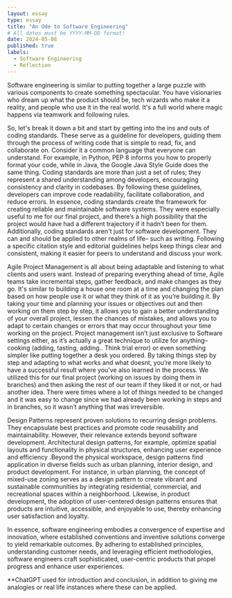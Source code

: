 ```yaml
---
layout: essay
type: essay
title: "An Ode to Software Engineering"
# All dates must be YYYY-MM-DD format!
date: 2024-05-08
published: true
labels:
  - Software Engineering
  - Reflection
---
```


Software engineering is similar to putting together a large puzzle with various components to create something spectacular. You have visionaries who dream up what the product should be, tech wizards who make it a reality, and people who use it in the real world. It's a full world where magic happens via teamwork and following rules.

So, let's break it down a bit and start by getting into the ins and outs of coding standards. These serve as a guideline for developers, guiding them through the process of writing code that is simple to read, fix, and collaborate on. Consider it a common language that everyone can understand. For example, in Python, PEP 8 informs you how to properly format your code, while in Java, the Google Java Style Guide does the same thing. Coding standards are more than just a set of rules; they represent a shared understanding among developers, encouraging consistency and clarity in codebases. By following these guidelines, developers can improve code readability, facilitate collaboration, and reduce errors. In essence, coding standards create the framework for creating reliable and maintainable software systems. They were especially useful to me for our final project, and there’s a high possibility that the project would have had a different trajectory if it hadn’t been for them. Additionally, coding standards aren't just for software development. They can and should be applied to other realms of life– such as writing. Following a specific citation style and editorial guidelines helps keep things clear and consistent, making it easier for peers to understand and discuss your work.

Agile Project Management is all about being adaptable and listening to what clients and users want. Instead of preparing everything ahead of time, Agile teams take incremental steps, gather feedback, and make changes as they go. It's similar to building a house one room at a time and changing the plan based on how people use it or what they think of it as you’re building it. By taking your time and planning your issues or objectives out and then working on them step by step, it allows you to gain a better understanding of your overall project, lessen the chances of mistakes, and allows you to adapt to certain changes or errors that may occur throughout your time working on the project. Project management isn’t just exclusive to Software settings either, as it’s actually a great technique to utilize for anything– cooking (adding, tasting, adding.. Think trial error) or even something simpler like putting together a desk you ordered. By taking things step by step and adapting to what works and what doesnt, you’re more likely to have a successful result where you’ve also learned in the process. We utilized this for our final project (working on issues by doing them in branches) and then asking the rest of our team if they liked it or not, or had another idea. There were times where a lot of things needed to be changed and it was easy to change since we had already been working in steps and in branches, so it wasn’t anything that was irreversible. 


Design Patterns represent proven solutions to recurring design problems. They encapsulate best practices and promote code reusability and maintainability. However, their relevance extends beyond software development. Architectural design patterns, for example, optimize spatial layouts and functionality in physical structures, enhancing user experience and efficiency .Beyond the physical workspace, design patterns find application in diverse fields such as urban planning, interior design, and product development. For instance, in urban planning, the concept of mixed-use zoning serves as a design pattern to create vibrant and sustainable communities by integrating residential, commercial, and recreational spaces within a neighborhood. Likewise, in product development, the adoption of user-centered design patterns ensures that products are intuitive, accessible, and enjoyable to use, thereby enhancing user satisfaction and loyalty.


In essence, software engineering embodies a convergence of expertise and innovation, where established conventions and inventive solutions converge to yield remarkable outcomes. By adhering to established principles, understanding customer needs, and leveraging efficient methodologies, software engineers craft sophisticated, user-centric products that propel progress and enhance user experiences.

**ChatGPT used for introduction and conclusion, in addition to giving me analogies or real life instances where these can be applied. 
